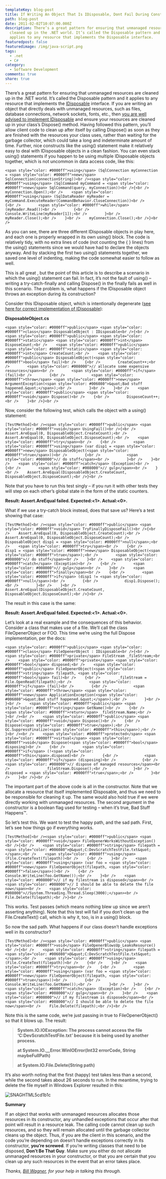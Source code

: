 ```yaml
---
templateKey: blog-post
title: If Writing An Object That Is IDisposable, Dont Fail During Construction
path: blog-post
date: 2011-02-02T10:07:00.000Z
description: There’s a great pattern for ensuring that unmanaged resources are
  cleaned up in the .NET world. It’s called the Disposable pattern and it
  applies to any resource that implements the Disposable interface.
featuredpost: false
featuredimage: /img/java-script.png
tags:
  - .net
  - C#
category:
  - Software Development
comments: true
share: true
---
```

There’s a great pattern for ensuring that unmanaged resources are cleaned up in the .NET world. It’s called the Disposable pattern and it applies to any resource that implements the [IDisposable](http://msdn.microsoft.com/en-us/library/system.idisposable.aspx) interface. If you are writing an object that directly deals with unmanaged resources, such as files, database connections, network sockets, fonts, etc., then [you are well advised to implement IDisposable](http://msdn.microsoft.com/en-us/library/ms244737(v=vs.80).aspx) and ensure your resources are cleaned up in your class’s Dispose() method. Having followed this pattern, you’ll allow client code to clean up after itself by calling Dispose() as soon as they are finished with the resources your class uses, rather than waiting for the garbage collector, which could take a long and indeterminate amount of time. Further, nice constructs like the using() statement make it relatively easy to deal with IDisposable objects in a clean fashion. You can even stack using() statements if you happen to be using multiple IDisposable objects together, which is not uncommon in data access code, like this:

```
<span style="color: #0000ff">using</span> (SqlConnection myConnection = <span style="color: #0000ff">new</span> SqlConnection(connectionString))<br /><span style="color: #0000ff">using</span> (SqlCommand myCommand = <span style="color: #0000ff">new</span> SqlCommand(query, myConnection))<br />{<br />    myConnection.Open();<br />    <span style="color: #0000ff">using</span> (SqlDataReader myReader = myCommand.ExecuteReader(CommandBehavior.CloseConnection))<br />    {<br />        <span style="color: #0000ff">while</span> (myReader.Read())<br />        {<br />            Console.WriteLine(myReader[1]);<br />        }<br />        myReader.Close();<br />    }<br />    myConnection.Close();<br />}<br />
```

As you can see, there are three different IDisposable objects in play here, and each one is properly wrapped in its own using() block. The code is relatively tidy, with no extra lines of code (not counting the { } lines) from the using() statements since we would have had to declare the objects anyway. And by stacking the first two using() statements together, we saved one level of indenting, making the code somewhat easier to follow as well.

This is all great , but the point of this article is to describe a scenario in which the using() statement can fail. In fact, it’s not the fault of using() – writing a try-catch-finally and calling Dispose() in the finally fails as well in this scenario. The problem is, what happens if the IDisposable object throws an exception during its construction?

Consider this IDisposable object, which is intentionally degenerate ([see here for correct implementation of IDisposable](http://msdn.microsoft.com/en-us/library/system.idisposable.aspx)):

**DisposableObject.cs**

```
<span style="color: #0000ff">public</span> <span style="color: #0000ff">class</span> DisposableObject : IDisposable<br />{<br />    <span style="color: #0000ff">public</span> <span style="color: #0000ff">static</span> <span style="color: #0000ff">int</span> DisposeCount;<br />    <span style="color: #0000ff">public</span> <span style="color: #0000ff">static</span> <span style="color: #0000ff">int</span> CreateCount;<br />    <span style="color: #0000ff">public</span> DisposableObject(<span style="color: #0000ff">bool</span> fail)<br />    {<br />        CreateCount++;<br />        <span style="color: #008000">// allocate some expensive resources</span><br />        <span style="color: #0000ff">if</span> (fail)<br />        {<br />            <span style="color: #0000ff">throw</span> <span style="color: #0000ff">new</span> ArgumentException(<span style="color: #006080">&quot;Bad stuff happened.&quot;</span>);<br />        }<br />    }<br />    <span style="color: #0000ff">public</span> <span style="color: #0000ff">void</span> Dispose()<br />    {<br />        DisposeCount++;<br />    }<br />}<br />
```

Now, consider the following test, which calls the object with a using() statement:

```
[TestMethod]<br /><span style="color: #0000ff">public</span> <span style="color: #0000ff">void</span> UsingFail()<br />{<br />    Assert.AreEqual(0, DisposableObject.CreateCount);<br />    Assert.AreEqual(0, DisposableObject.DisposeCount);<br />    <span style="color: #0000ff">try</span><br />    {<br />        <span style="color: #0000ff">using</span> (var disp1 = <span style="color: #0000ff">new</span> DisposableObject(<span style="color: #0000ff">true</span>))<br />        {<br />            <span style="color: #008000">// do stuff</span><br />        }<br />    }<br />    <span style="color: #0000ff">catch</span> (Exception)<br />    {<br />        <span style="color: #008000">// gulp</span><br />    }<br />    Assert.AreEqual(DisposableObject.CreateCount, DisposableObject.DisposeCount);<br />}<br />
```

Note that you have to run this test singly – if you run it with other tests they will step on each other’s global state in the form of the static counters.

**Result: Assert.AreEqual failed. Expected:<1>. Actual:<0>.**

What if we use a try-catch block instead, does that save us? Here’s a test showing that case:

```
[TestMethod]<br /><span style="color: #0000ff">public</span> <span style="color: #0000ff">void</span> TryFinallyDisposeFail()<br />{<br />    Assert.AreEqual(0, DisposableObject.CreateCount);<br />    Assert.AreEqual(0, DisposableObject.DisposeCount);<br />    DisposableObject disp1 = <span style="color: #0000ff">null</span>;<br />    <span style="color: #0000ff">try</span><br />    {<br />        disp1 = <span style="color: #0000ff">new</span> DisposableObject(<span style="color: #0000ff">true</span>);<br />        <span style="color: #008000">// do stuff</span><br />    }<br />    <span style="color: #0000ff">catch</span> (Exception)<br />    {<br />        <span style="color: #008000">// gulp</span><br />    }<br />    <span style="color: #0000ff">finally</span><br />    {<br />        <span style="color: #0000ff">if</span> (disp1 != <span style="color: #0000ff">null</span>)<br />        {<br />            disp1.Dispose();<br />        }<br />    }<br />    Assert.AreEqual(DisposableObject.CreateCount, DisposableObject.DisposeCount);<br />}<br />
```

The result in this case is the same:

**Result: Assert.AreEqual failed. Expected:<1>. Actual:<0>.**

Let’s look at a real example and the consequences of this behavior. Consider a class that makes use of a file. We’ll call the class FileOpenerObject or FOO. This time we’re using the full Dispose implementation, per the docs:

```
<span style="color: #0000ff">public</span> <span style="color: #0000ff">class</span> FileOpenerObject : IDisposable<br />{<br />    <span style="color: #0000ff">private</span> FileStream _fileStream;<br />    <span style="color: #0000ff">private</span> <span style="color: #0000ff">bool</span> disposed;<br />    <span style="color: #0000ff">public</span> FileOpenerObject(<span style="color: #0000ff">string</span> filepath, <span style="color: #0000ff">bool</span> fail)<br />    {<br />        _fileStream = File.OpenRead(filepath);<br />        <span style="color: #0000ff">if</span> (fail)<br />        {<br />            <span style="color: #0000ff">throw</span> <span style="color: #0000ff">new</span> ApplicationException(<span style="color: #006080">&quot;Bad stuff happened.&quot;</span>);<br />        }<br />    }<br />    <span style="color: #0000ff">public</span> <span style="color: #0000ff">string</span> GetName()<br />    {<br />        <span style="color: #0000ff">return</span> _fileStream.Name;<br />    }<br /><br />    <span style="color: #0000ff">public</span> <span style="color: #0000ff">void</span> Dispose()<br />    {<br />        Dispose(<span style="color: #0000ff">true</span>);<br />        GC.SuppressFinalize(<span style="color: #0000ff">this</span>);<br />    }<br /><br />    <span style="color: #0000ff">protected</span> <span style="color: #0000ff">virtual</span> <span style="color: #0000ff">void</span> Dispose(<span style="color: #0000ff">bool</span> disposing)<br />    {<br />        <span style="color: #0000ff">if</span> (!<span style="color: #0000ff">this</span>.disposed)<br />        {<br />            <span style="color: #0000ff">if</span> (disposing)<br />            {<br />                <span style="color: #008000">// dispose of managed resources</span><br />                _fileStream.Dispose();<br />            }<br />            disposed = <span style="color: #0000ff">true</span>;<br />        }<br />    }<br />}<br />
```

The important part of the above code is all in the constructor. Note that we allocate a resource that itself implemented IDisposable, and thus we need to be responsible for cleaning it up. The same would also hold true if we were directly working with unmanaged resources. The second argument in the constructor is a boolean flag used for testing – when it’s true, Bad Stuff Happens™.

So let’s test this. We want to test the happy path, and the sad path. First, let’s see how things go if everything works.

```
[TestMethod]<br /><span style="color: #0000ff">public</span> <span style="color: #0000ff">void</span> FileOpenerWorksWithoutException()<br />{<br />    <span style="color: #0000ff">string</span> filepath = <span style="color: #006080">@&quot;C:DevScratchTestFile.txt&quot;</span>;<br />    <span style="color: #0000ff">using</span> (File.CreateText(filepath))<br />    {<br />    }<br />    <span style="color: #0000ff">using</span> (var foo = <span style="color: #0000ff">new</span> FileOpenerObject(filepath, <span style="color: #0000ff">false</span>))<br />    {<br />        Console.WriteLine(foo.GetName());<br />    }<br />    <span style="color: #008000">// if my filestream is disposed</span><br />    <span style="color: #008000">// I should be able to delete the file now</span><br />    <span style="color: #008000">//System.Threading.Thread.Sleep(3000);</span><br />    File.Delete(filepath);<br />}<br />
```

This works. Test passes (which means nothing blew up since we aren’t asserting anything). Note that this test will fail if you don’t clean up the File.CreateText() call, which is why it, too, is in a using() block.

So now the sad path. What happens if our class doesn’t handle exceptions well in its constructor?

```
[TestMethod]<br /><span style="color: #0000ff">public</span> <span style="color: #0000ff">void</span> FileOpenerBlowsUp_LeaksResource()<br />{<br />    <span style="color: #0000ff">string</span> filepath = <span style="color: #006080">@&quot;C:DevScratchTestFile.txt&quot;</span>;<br />    <span style="color: #0000ff">using</span> (File.CreateText(filepath))<br />    {<br />    }<br />    <span style="color: #0000ff">try</span><br />    {<br />        <span style="color: #0000ff">using</span> (var foo = <span style="color: #0000ff">new</span> FileOpenerObject(filepath, <span style="color: #0000ff">true</span>))<br />        {<br />            Console.WriteLine(foo.GetName());<br />        }<br />    }<br />    <span style="color: #0000ff">catch</span> (Exception)<br />    {<br />        <span style="color: #008000">// gulp</span><br />    }<br />    <span style="color: #008000">// if my filestream is disposed</span><br />    <span style="color: #008000">// I should be able to delete the file now</span><br />    File.Delete(filepath);<br />}<br />
```

Note this is the same code, we’re just passing in true to FileOpenerObject() so that it blows up. The result:

> **System.IO.IOException: The process cannot access the file ‘C:DevScratchTestFile.txt’ because it is being used by another process.**
>
> **at System.IO.__Error.WinIOError(Int32 errorCode, String maybeFullPath)**
>
>
>
> **at System.IO.File.Delete(String path)**

It’s also worth noting that the first (happy) test takes less than a second, while the second takes about 26 seconds to run. In the meantime, trying to delete the file myself in Windows Explorer resulted in this:

![SNAGHTML5cd1b1c](<> "SNAGHTML5cd1b1c")

**Summary**

If an object that works with unmanaged resources allocates those resources in its constructor, any unhandled exceptions that occur after that point will result in a resource leak. The calling code cannot clean up such resources, and so they will remain allocated until the garbage collector cleans up the object. Thus, if you are the client in this scenario, and the code you’re depending on doesn’t handle exceptions correctly in its constructor, **you’re screwed**. If you’re writing classes that need to be disposed, **Don’t Be That Guy**. Make sure you either do not allocate unmanaged resources in your constructor, or that you are certain that you clean up any such resources in the event that an error takes place.

*Thanks, [Bill Wagner](http://billwagner.cloudapp.net/), for your help in talking this through.*